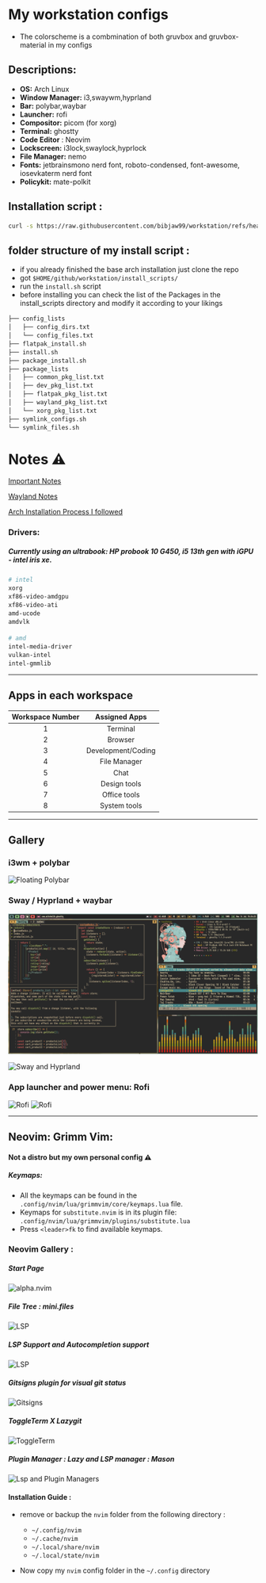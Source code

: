 # My workstation configs

- The colorscheme is a combmination of both gruvbox and gruvbox-material in my configs

## **Descriptions:**

- **OS:** Arch Linux
- **Window Manager:** i3,swaywm,hyprland
- **Bar:** polybar,waybar
- **Launcher:** rofi
- **Compositor:** picom (for xorg)
- **Terminal:** ghostty
- **Code Editor** : Neovim
- **Lockscreen:** i3lock,swaylock,hyprlock
- **File Manager:** nemo
- **Fonts:** jetbrainsmono nerd font, roboto-condensed, font-awesome, iosevkaterm nerd font
- **Policykit:** mate-polkit

## Installation script :

```sh
curl -s https://raw.githubusercontent.com/bibjaw99/workstation/refs/heads/master/install_scripts/install.sh | bash
```

## folder structure of my install script :

- if you already finished the base arch installation just clone the repo
- got `$HOME/github/workstation/install_scripts/`
- run the `install.sh` script
- before installing you can check the list of the Packages in the install_scripts directory and modify it according to your likings

```sh
├── config_lists
│   ├── config_dirs.txt
│   └── config_files.txt
├── flatpak_install.sh
├── install.sh
├── package_install.sh
├── package_lists
│   ├── common_pkg_list.txt
│   ├── dev_pkg_list.txt
│   ├── flatpak_pkg_list.txt
│   ├── wayland_pkg_list.txt
│   └── xorg_pkg_list.txt
├── symlink_configs.sh
└── symlink_files.sh
```

# Notes ⚠️

[Important Notes](./arch_install/notes/notes.md)

[Wayland Notes](./arch_install/notes/wayland_notes.md)

[Arch Installation Process I followed](./arch_install/notes/archInstalltion.md)

### Drivers:

##### Currently using an ultrabook: HP probook 10 G450, i5 13th gen with iGPU - intel iris xe.

```sh
# intel
xorg
xf86-video-amdgpu
xf86-video-ati
amd-ucode
amdvlk

# amd
intel-media-driver
vulkan-intel
intel-gmmlib
```

---

## Apps in each workspace

| Workspace Number |   Assigned Apps    |
| :--------------: | :----------------: |
|        1         |      Terminal      |
|        2         |      Browser       |
|        3         | Development/Coding |
|        4         |    File Manager    |
|        5         |        Chat        |
|        6         |    Design tools    |
|        7         |    Office tools    |
|        8         |    System tools    |

---

## Gallery

### i3wm + polybar

![Floating Polybar](./screenshots/i3.png)

### Sway / Hyprland + waybar

![Sway and Hyprland](./screenshots/sway.png)

![Sway and Hyprland](./screenshots/waybar_floating.png)

### App launcher and power menu: Rofi

![Rofi](./screenshots/rofi_1.png)
![Rofi](./screenshots/rofi_2.png)

---

## Neovim: Grimm Vim:

#### Not a distro but my own personal config ⚠️

##### Keymaps:

- All the keymaps can be found in the `.config/nvim/lua/grimmvim/core/keymaps.lua` file.
- Keymaps for `substitute.nvim` is in its plugin file: `.config/nvim/lua/grimmvim/plugins/substitute.lua`
- Press `<leader>fk` to find available keymaps.

### Neovim Gallery :

##### Start Page

![alpha.nvim](./screenshots/neovim/1.png)

##### File Tree : mini.files

![LSP](./screenshots/neovim/2.png)

##### LSP Support and Autocompletion support

![LSP](./screenshots/neovim/3.png)

##### Gitsigns plugin for visual git status

![Gitsigns](./screenshots/neovim/4.png)

##### ToggleTerm X Lazygit

![ToggleTerm](./screenshots/neovim/5.png)

##### Plugin Manager : Lazy and LSP manager : Mason

![Lsp and Plugin Managers](./screenshots/neovim/6.png)

#### Installation Guide :

- remove or backup the `nvim` folder from the following directory :
  - `~/.config/nvim`
  - `~/.cache/nvim`
  - `~/.local/share/nvim`
  - `~/.local/state/nvim`

- Now copy my `nvim` config folder in the `~/.config` directory
